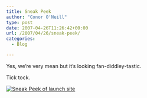 ```yaml
---
title: Sneak Peek
author: "Conor O'Neill"
type: post
date: 2007-04-26T11:26:42+00:00
url: /2007/04/26/sneak-peek/
categories:
  - Blog

---
```

Yes, we&#8217;re very mean but it&#8217;s looking fan-diddley-tastic.

Tick tock.

[![Sneak Peek of launch site][1]][2]

 [1]: http://www.loudervoice.com/wp-content/uploads/2007/04/sneak_peek_01.jpg
 [2]: http://www.loudervoice.com/wp-content/uploads/2007/04/sneak_peek_01.jpg "Sneak Peek of launch site"